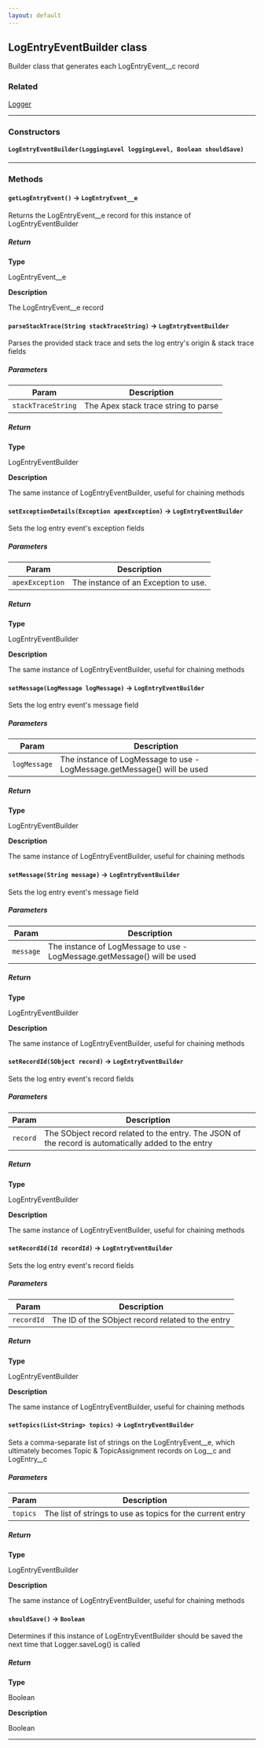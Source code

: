 ```yaml
---
layout: default
---
```

## LogEntryEventBuilder class

Builder class that generates each LogEntryEvent__c record

### Related

[Logger](Logger)

---
### Constructors
#### `LogEntryEventBuilder(LoggingLevel loggingLevel, Boolean shouldSave)`
---
### Methods
#### `getLogEntryEvent()` → `LogEntryEvent__e`

 Returns the LogEntryEvent__e record for this instance of LogEntryEventBuilder

##### Return

**Type**

LogEntryEvent__e

**Description**

The LogEntryEvent__e record

#### `parseStackTrace(String stackTraceString)` → `LogEntryEventBuilder`

 Parses the provided stack trace and sets the log entry's origin & stack trace fields

##### Parameters
|Param|Description|
|-----|-----------|
|`stackTraceString` |  The Apex stack trace string to parse |

##### Return

**Type**

LogEntryEventBuilder

**Description**

The same instance of LogEntryEventBuilder, useful for chaining methods

#### `setExceptionDetails(Exception apexException)` → `LogEntryEventBuilder`

 Sets the log entry event's exception fields

##### Parameters
|Param|Description|
|-----|-----------|
|`apexException` |  The instance of an Exception to use. |

##### Return

**Type**

LogEntryEventBuilder

**Description**

The same instance of LogEntryEventBuilder, useful for chaining methods

#### `setMessage(LogMessage logMessage)` → `LogEntryEventBuilder`

 Sets the log entry event's message field

##### Parameters
|Param|Description|
|-----|-----------|
|`logMessage` |  The instance of LogMessage to use - LogMessage.getMessage() will be used |

##### Return

**Type**

LogEntryEventBuilder

**Description**

The same instance of LogEntryEventBuilder, useful for chaining methods

#### `setMessage(String message)` → `LogEntryEventBuilder`

 Sets the log entry event's message field

##### Parameters
|Param|Description|
|-----|-----------|
|`message` |  The instance of LogMessage to use - LogMessage.getMessage() will be used |

##### Return

**Type**

LogEntryEventBuilder

**Description**

The same instance of LogEntryEventBuilder, useful for chaining methods

#### `setRecordId(SObject record)` → `LogEntryEventBuilder`

 Sets the log entry event's record fields

##### Parameters
|Param|Description|
|-----|-----------|
|`record` |  The SObject record related to the entry. The JSON of the record is automatically added to the entry |

##### Return

**Type**

LogEntryEventBuilder

**Description**

The same instance of LogEntryEventBuilder, useful for chaining methods

#### `setRecordId(Id recordId)` → `LogEntryEventBuilder`

 Sets the log entry event's record fields

##### Parameters
|Param|Description|
|-----|-----------|
|`recordId` |  The ID of the SObject record related to the entry |

##### Return

**Type**

LogEntryEventBuilder

**Description**

The same instance of LogEntryEventBuilder, useful for chaining methods

#### `setTopics(List<String> topics)` → `LogEntryEventBuilder`

 Sets a comma-separate list of strings on the LogEntryEvent__e, which ultimately becomes Topic & TopicAssignment records on Log__c and LogEntry__c

##### Parameters
|Param|Description|
|-----|-----------|
|`topics` |  The list of strings to use as topics for the current entry |

##### Return

**Type**

LogEntryEventBuilder

**Description**

The same instance of LogEntryEventBuilder, useful for chaining methods

#### `shouldSave()` → `Boolean`

 Determines if this instance of LogEntryEventBuilder should be saved the next time that Logger.saveLog() is called

##### Return

**Type**

Boolean

**Description**

Boolean

---
